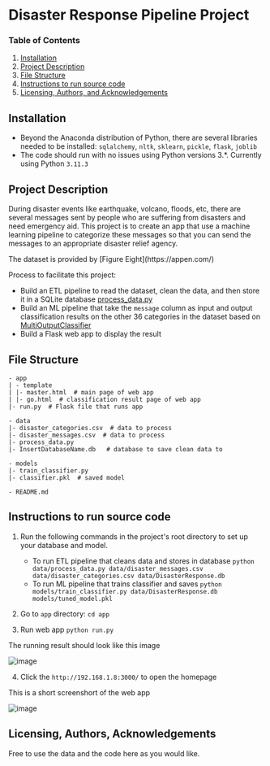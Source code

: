 # Disaster Response Pipeline Project

### Table of Contents

1. [Installation](#installation)
2. [Project Description](#description)
3. [File Structure](#files)
4. [Instructions to run source code](#instruction)
5. [Licensing, Authors, and Acknowledgements](#licensing)

## Installation <a name="installation"></a>

- Beyond the Anaconda distribution of Python, there are several libraries needed to be installed: `sqlalchemy`, `nltk`, `sklearn`, `pickle`, `flask`, `joblib`
- The code should run with no issues using Python versions 3.*. Currently using Python `3.11.3`

## Project Description<a name="description"></a>

<p>During disaster events like earthquake, volcano, floods, etc, there are several messages sent by people who are suffering from disasters and need emergency aid. This project is to create an app that use a machine learning pipeline to categorize these messages so that you can send the messages to an appropriate disaster relief agency.</p>

<p>The dataset is provided by [Figure Eight](https://appen.com/)</p>

Process to facilitate this project:
- Build an ETL pipeline to read the dataset, clean the data, and then store it in a SQLite database
[process_data.py](https://github.com/hongtranthianh/Disaster-Response-Pipeline/blob/main/data/process_data.py)
- Build an ML pipeline that take the `message` column as input and output classification results on the other 36 categories in the dataset based on [MultiOutputClassifier](http://scikit-learn.org/stable/modules/generated/sklearn.multioutput.MultiOutputClassifier.html)
- Build a Flask web app to display the result

## File Structure <a name="files"></a>


```
- app
| - template
| |- master.html  # main page of web app
| |- go.html  # classification result page of web app
|- run.py  # Flask file that runs app

- data
|- disaster_categories.csv  # data to process 
|- disaster_messages.csv  # data to process
|- process_data.py
|- InsertDatabaseName.db   # database to save clean data to

- models
|- train_classifier.py
|- classifier.pkl  # saved model 

- README.md
```

## Instructions to run source code<a name="instruction"></a>

1. Run the following commands in the project's root directory to set up your database and model.

    - To run ETL pipeline that cleans data and stores in database
        ```python data/process_data.py data/disaster_messages.csv data/disaster_categories.csv data/DisasterResponse.db```
    - To run ML pipeline that trains classifier and saves
        ```python models/train_classifier.py data/DisasterResponse.db models/tuned_model.pkl```

2. Go to `app` directory: `cd app`

3. Run web app
```python run.py```

The running result should look like this image
<p ><img src="Images/app-running-result.png" alt="image" ></p>

4. Click the `http://192.168.1.8:3000/` to open the homepage

This is a short screenshort of the web app
<p ><img src="Images/web-app.png" alt="image" ></p>


## Licensing, Authors, Acknowledgements<a name="licensing"></a>

Free to use the data and the code here as you would like.


